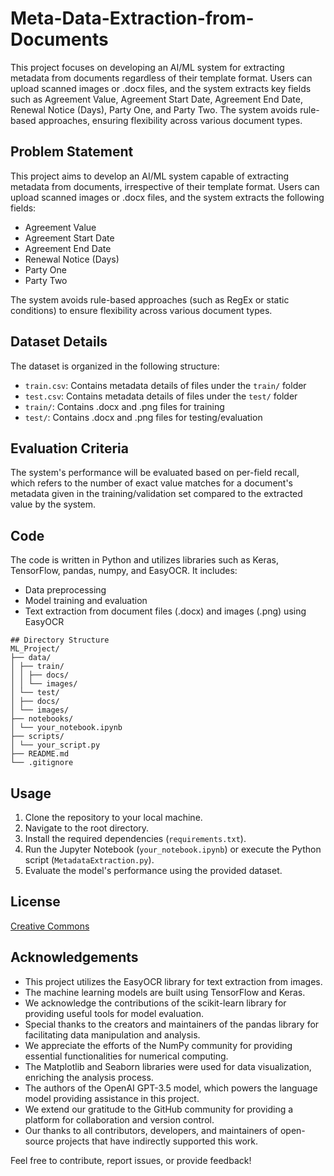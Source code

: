 # Meta-Data-Extraction-from-Documents
This project focuses on developing an AI/ML system for extracting metadata from documents regardless of their template format. Users can upload scanned images or .docx files, and the system extracts key fields such as Agreement Value, Agreement Start Date, Agreement End Date, Renewal Notice (Days), Party One, and Party Two. The system avoids rule-based approaches, ensuring flexibility across various document types.

## Problem Statement
This project aims to develop an AI/ML system capable of extracting metadata from documents, irrespective of their template format. Users can upload scanned images or .docx files, and the system extracts the following fields:
- Agreement Value
- Agreement Start Date
- Agreement End Date
- Renewal Notice (Days)
- Party One
- Party Two

The system avoids rule-based approaches (such as RegEx or static conditions) to ensure flexibility across various document types.

## Dataset Details
The dataset is organized in the following structure:
- `train.csv`: Contains metadata details of files under the `train/` folder
- `test.csv`: Contains metadata details of files under the `test/` folder
- `train/`: Contains .docx and .png files for training
- `test/`: Contains .docx and .png files for testing/evaluation

## Evaluation Criteria
The system's performance will be evaluated based on per-field recall, which refers to the number of exact value matches for a document's metadata given in the training/validation set compared to the extracted value by the system.

## Code
The code is written in Python and utilizes libraries such as Keras, TensorFlow, pandas, numpy, and EasyOCR. It includes:
- Data preprocessing
- Model training and evaluation
- Text extraction from document files (.docx) and images (.png) using EasyOCR

```
## Directory Structure
ML_Project/
├── data/
│ ├── train/
│ │ ├── docs/
│ │ └── images/
│ └── test/
│ ├── docs/
│ └── images/
├── notebooks/
│ └── your_notebook.ipynb
├── scripts/
│ └── your_script.py
├── README.md
└── .gitignore
```

## Usage
1. Clone the repository to your local machine.
2. Navigate to the root directory.
3. Install the required dependencies (`requirements.txt`).
4. Run the Jupyter Notebook (`your_notebook.ipynb`) or execute the Python script (`MetadataExtraction.py`).
5. Evaluate the model's performance using the provided dataset.

## License
[Creative Commons](LICENSE)

## Acknowledgements
- This project utilizes the EasyOCR library for text extraction from images.
- The machine learning models are built using TensorFlow and Keras.
- We acknowledge the contributions of the scikit-learn library for providing useful tools for model evaluation.
- Special thanks to the creators and maintainers of the pandas library for facilitating data manipulation and analysis.
- We appreciate the efforts of the NumPy community for providing essential functionalities for numerical computing.
- The Matplotlib and Seaborn libraries were used for data visualization, enriching the analysis process.
- The authors of the OpenAI GPT-3.5 model, which powers the language model providing assistance in this project.
- We extend our gratitude to the GitHub community for providing a platform for collaboration and version control.
- Our thanks to all contributors, developers, and maintainers of open-source projects that have indirectly supported this work.

Feel free to contribute, report issues, or provide feedback!






